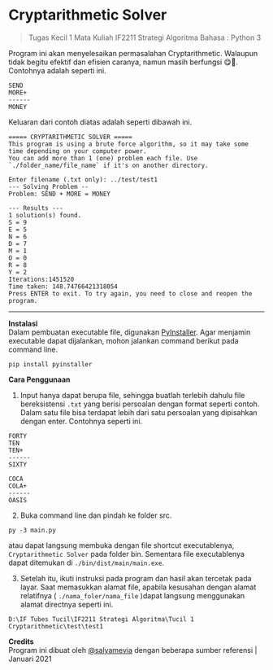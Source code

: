 #  Cryptarithmetic Solver
> Tugas Kecil 1 Mata Kuliah IF2211 Strategi Algoritma 
> Bahasa : Python 3

Program ini akan menyelesaikan permasalahan Cryptarithmetic. Walaupun tidak begitu efektif dan efisien caranya, namun masih berfungsi 😋🤗. Contohnya adalah seperti ini.
```
SEND
MORE+
------
MONEY
```
Keluaran dari contoh diatas adalah seperti dibawah ini.
```
===== CRYPTARITHMETIC SOLVER =====
This program is using a brute force algorithm, so it may take some time depending on your computer power.
You can add more than 1 (one) problem each file. Use `./folder_name/file_name` if it's on another directory.

Enter filename (.txt only): ../test/test1
--- Solving Problem --
Problem: SEND + MORE = MONEY

--- Results ---
1 solution(s) found.
S = 9
E = 5
N = 6
D = 7
M = 1
O = 0
R = 8
Y = 2
Iterations:1451520
Time taken: 148.74766421318054
Press ENTER to exit. To try again, you need to close and reopen the program.
```
---
**Instalasi**\
Dalam pembuatan executable file, digunakan [PyInstaller](https://www.pyinstaller.org/). Agar menjamin executable dapat dijalankan, mohon jalankan command berikut pada command line.
```
pip install pyinstaller
```

**Cara Penggunaan**
1. Input hanya dapat berupa file, sehingga buatlah terlebih dahulu file bereksistensi `.txt` yang berisi persoalan dengan format seperti contoh. Dalam satu file bisa terdapat lebih dari satu persoalan yang dipisahkan dengan enter. Contohnya seperti ini.

```
FORTY
TEN
TEN+
------
SIXTY

COCA
COLA+
------
OASIS
```
2. Buka command line dan pindah ke folder src.
```
py -3 main.py
```
atau dapat langsung membuka dengan file shortcut executablenya, `Cryptarithmetic Solver` pada folder bin. Sementara file executablenya dapat ditemukan di `./bin/dist/main/main.exe`.

3. Setelah itu, ikuti instruksi pada program dan hasil akan tercetak pada layar. Saat memasukkan alamat file, apabila kesusahan dengan alamat relatifnya ( `./nama_foler/nama_file` )dapat langsung menggunakan alamat directnya seperti ini.
```
D:\IF Tubes Tucil\IF2211 Strategi Algoritma\Tucil 1 Cryptarithmetic\test\test1
```

**Credits** \
Program ini dibuat oleh [@salyamevia](https://github.com/salyamevia) dengan beberapa sumber referensi | Januari 2021